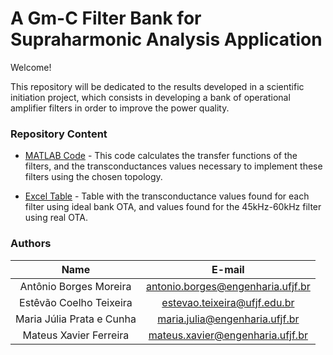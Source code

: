 # A Gm-C Filter Bank for Supraharmonic Analysis Application

Welcome! 

This repository will be dedicated to the results developed in a scientific initiation project, which consists in developing a bank of operational amplifier filters in order to improve the power quality.

### Repository Content


* [MATLAB Code](https://github.com/Abmboss/Filter_Bank_OTA-s/blob/main/gmCFilter.m) - This code calculates the transfer functions of the filters, and the transconductances values necessary to implement these filters using the chosen topology.

* [Excel Table](https://github.com/Abmboss/Filter_Bank_OTA-s/blob/main/Resultados.xlsx) - Table with the transconductance values found for each filter using ideal bank OTA, and values found for the 45kHz-60kHz filter using real OTA.


### Authors

| Name | E-mail|
| :---:  | :---: |
| Antônio Borges Moreira | antonio.borges@engenharia.ufjf.br |
| Estêvão Coelho Teixeira | estevao.teixeira@ufjf.edu.br |
| Maria Júlia Prata e Cunha | maria.julia@engenharia.ufjf.br |
| Mateus Xavier Ferreira | mateus.xavier@engenharia.ufjf.br |


